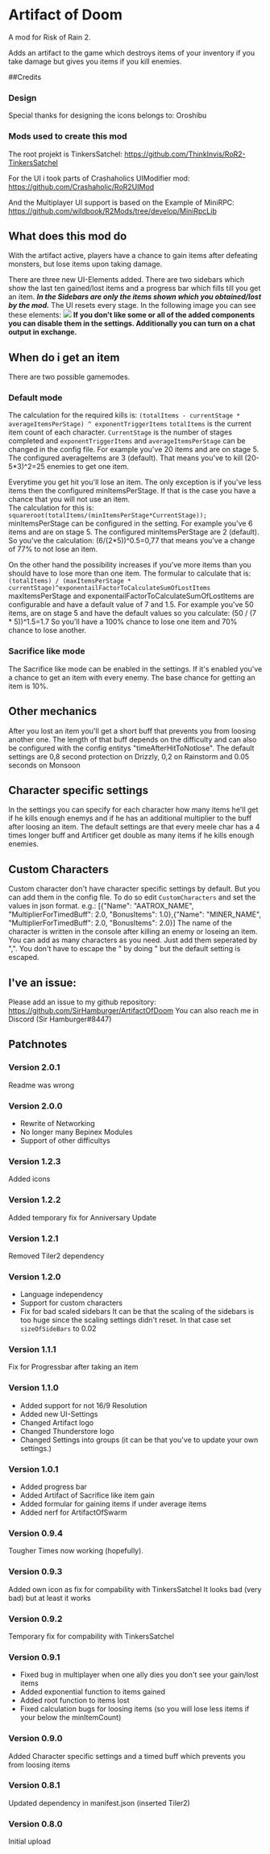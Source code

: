 # Artifact of Doom

A mod for Risk of Rain 2.

Adds an artifact to the game which destroys items of your inventory if you take damage but gives you items if you kill enemies.

##Credits
### Design
Special thanks for designing the icons belongs to:
Oroshibu

### Mods used to create this mod
The root projekt is TinkersSatchel:
https://github.com/ThinkInvis/RoR2-TinkersSatchel

For the UI i took parts of Crashaholics UIModifier mod:
https://github.com/Crashaholic/RoR2UIMod

And the Multiplayer UI support is based on the Example of MiniRPC:
https://github.com/wildbook/R2Mods/tree/develop/MiniRpcLib

## What does this mod do

With the artifact active, players have a chance to gain items after defeating monsters, but lose items upon taking damage.

There are three new UI-Elements added. There are two sidebars which show the last ten gained/lost items and a progress bar which fills till you get an item.
***In the Sidebars are only the items shown which you obtained/lost by the mod.*** The UI resets every stage.
In the following image you can see these elements:
![](https://raw.githubusercontent.com/SirHamburger/ArtifactOfDoom/master/UI.png)
__If you don't like some or all of the added components you can disable them in the settings. Additionally you can turn on a chat output in exchange.__

## When do i get an item
There are two possible gamemodes. 
### Default mode
The calculation for the required kills is:
```(totalItems - currentStage * averageItemsPerStage) ^ exponentTriggerItems```
`totalItems` is the current item count of each character. `CurrentStage` is the number of stages completed and `exponentTriggerItems` and `averageItemsPerStage` can be changed in the config file.
For example you've 20 items and are on stage 5. The configured averageItems are 3 (default). That means you've to kill (20-5*3)^2=25 enemies to get one item.

Everytime you get hit you'll lose an item. The only exception is if you've less items then the configured minItemsPerStage.
If that is the case you have a chance that you will not use an item.  
The calculation for this is:
```squareroot(totalItems/(minItemsPerStage*CurrentStage));```
minItemsPerStage can be configured in the setting. For example you've 6 items and are on stage 5. The configured minItemsPerStage are 2 (default).
So you've the calculation:
(6/(2*5))^0.5=0,77 that means you've a change of 77% to not lose an item.

On the other hand the possibility increases if you've more items than you should have to lose more than one item. The formular to calculate that is:
```(totalItems) / (maxItemsPerStage * currentStage)^exponentailFactorToCalculateSumOfLostItems```
maxItemsPerStage and exponentailFactorToCalculateSumOfLostItems are configurable and have a default value of 7 and 1.5.
For example you've 50 items, are on stage 5 and have the default values so you calculate:
(50 / (7 * 5))^1.5=1.7
So you'll have a 100% chance to lose one item and 70% chance to lose another.

### Sacrifice like mode
The Sacrifice like mode can be enabled in the settings. If it's enabled you've a chance to get an item with every enemy. The base chance for getting an item is 10%. 

## Other mechanics

After you lost an item you'll get a short buff that prevents you from loosing another one. The length of that buff depends on the difficulty and can also be configured with the config entitys "timeAfterHitToNotlose".
The default settings are 0,8 second protection on Drizzly, 0,2 on Rainstorm and 0.05 seconds on Monsoon

## Character specific settings
In the settings you can specify for each character how many items he'll get if he kills enough enemys and if he has an additional multiplier to the buff after loosing an item. The default settings are that every meele char has a 4 times longer buff and Artificer get double as many items if he kills enough enemies.

## Custom Characters
Custom character don't have character specific settings by default. But you can add them in the config file. To do so edit ```CustomCharacters``` and set the  values in json format.
e.g.:
[{"Name": "AATROX_NAME", "MultiplierForTimedBuff": 2.0, "BonusItems": 1.0},{"Name": "MINER_NAME", "MultiplierForTimedBuff": 2.0, "BonusItems": 2.0}]
The name of the character is written in the console after killing an enemy or loseing an item. You can add as many characters as you need. Just add them seperated by ",".
You don't have to escape the " by doing \" but the default setting is escaped. 

## I've an issue:
Please add an issue to my github repository:
https://github.com/SirHamburger/ArtifactOfDoom
You can also reach me in Discord (Sir Hamburger#8447)

## Patchnotes
### Version 2.0.1
Readme was wrong

### Version 2.0.0
* Rewrite of Networking
* No longer many Bepinex Modules
* Support of other difficultys

### Version 1.2.3
Added icons

### Version 1.2.2
Added temporary fix for Anniversary Update

### Version 1.2.1
Removed Tiler2 dependency

### Version 1.2.0
* Language independency
* Support for custom characters
* Fix for bad scaled sidebars
It can be that the scaling of the sidebars is too huge since the scaling settings didn't reset. In that case set ```sizeOfSideBars``` to 0.02


### Version 1.1.1
Fix for Progressbar after taking an item

### Version 1.1.0
* Added support for not 16/9 Resolution
* Added new UI-Settings
* Changed Artifact logo
* Changed Thunderstore logo
* Changed Settings into groups (it can be that you've to update your own settings.)
### Version 1.0.1
* Added progress bar
* Added Artifact of Sacrifice like item gain
* Added formular for gaining items if under average items
* Added nerf for ArtifactOfSwarm

### Version 0.9.4
Tougher Times now working (hopefully).

### Version 0.9.3
Added own icon as fix for compability with TinkersSatchel
It looks bad (very bad) but at least it works

### Version 0.9.2
Temporary fix for compability with TinkersSatchel

### Version 0.9.1
* Fixed bug in multiplayer when one ally dies you don't see your gain/lost items
* Added exponential function to items gained
* Added root function to items lost
* Fixed calculation bugs for loosing items (so you will lose less items if your below the minItemCount)

### Version 0.9.0
Added Character specific settings and a timed buff which prevents you from loosing items

### Version 0.8.1 
Updated dependency in manifest.json (inserted Tiler2)

### Version 0.8.0
Initial upload
